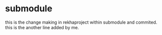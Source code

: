 # submodule
this is the change making in rekhaproject within submodule and commited.
this is the another line added by me.
